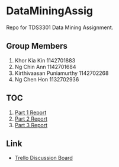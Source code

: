 # DataMiningAssig
Repo for TDS3301 Data Mining Assignment.

## Group Members
1. Khor Kia Kin 1142701883
2. Ng Chin Ann 1142701684
3. Kirthivaasan Puniamurthy 1142702268
4. Ng Chen Hon 1132702936

## TOC
1. [Part 1 Report](https://github.com/HorizonMiner/DataMiningAssig/blob/master/Part1/README.md)
2. [Part 2 Report](https://github.com/HorizonMiner/DataMiningAssig/blob/master/Part2/README.md)
3. [Part 3 Report](https://github.com/HorizonMiner/DataMiningAssig/blob/master/Part3/README.md)

## Link
- [Trello Discussion Board](https://trello.com/b/CQ31v1m9/assignment)
